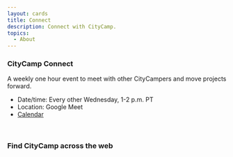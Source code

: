 ```yaml
---
layout: cards
title: Connect
description: Connect with CityCamp.
topics:
  - About
---
```


### CityCamp Connect

A weekly one hour event to
meet with other CityCampers and move projects forward.

- Date/time: Every other Wednesday, 1-2 p.m. PT
- Location: Google Meet
- [Calendar](https://calendar.google.com/calendar/u/5?cid=Y2l0eWNhbXB0ZWFtQGdtYWlsLmNvbQ)

<br>

### Find CityCamp across the web